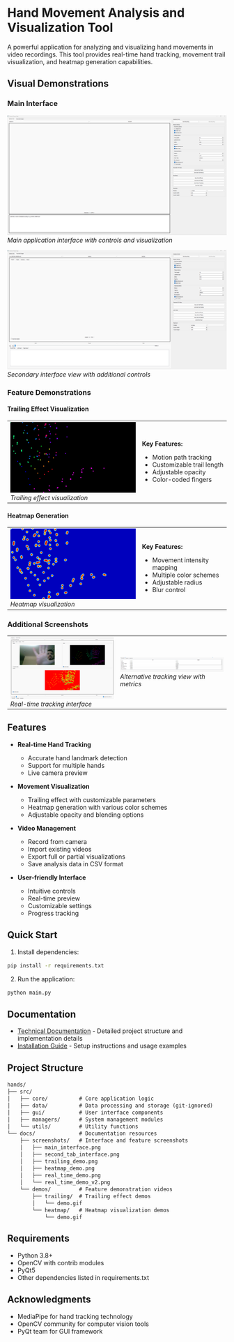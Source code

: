 # Hand Movement Analysis and Visualization Tool

A powerful application for analyzing and visualizing hand movements in video recordings. This tool provides real-time hand tracking, movement trail visualization, and heatmap generation capabilities.

## Visual Demonstrations

### Main Interface
![Main Application Interface](docs/screenshots/main_interface.png)
*Main application interface with controls and visualization*

![Second Interface Tab](docs/screenshots/second_tab_interface.png)
*Secondary interface view with additional controls*

### Feature Demonstrations

#### Trailing Effect Visualization
<table>
<tr>
<td width="60%">
<img src="docs/demos/trailing/demo.gif" alt="Trailing Effect Demo">
<br><em>Trailing effect visualization</em>
</td>
<td width="40%">

**Key Features:**
- Motion path tracking
- Customizable trail length
- Adjustable opacity
- Color-coded fingers
</td>
</tr>
</table>

#### Heatmap Generation
<table>
<tr>
<td width="60%">
<img src="docs/demos/heatmap/demo.gif" alt="Heatmap Demo">
<br><em>Heatmap visualization</em>
</td>
<td width="40%">

**Key Features:**
- Movement intensity mapping
- Multiple color schemes
- Adjustable radius
- Blur control
</td>
</tr>
</table>

### Additional Screenshots

<table>
<tr>
<td width="50%">
<img src="docs/screenshots/real_time_demo.png" alt="Real-time Analysis View">
<br><em>Real-time tracking interface</em>
</td>
<td width="50%">
<img src="docs/screenshots/real_time_demo_v2.png" alt="Alternative Analysis View">
<br><em>Alternative tracking view with metrics</em>
</td>
</tr>
</table>

## Features

- **Real-time Hand Tracking**
  - Accurate hand landmark detection
  - Support for multiple hands
  - Live camera preview

- **Movement Visualization**
  - Trailing effect with customizable parameters
  - Heatmap generation with various color schemes
  - Adjustable opacity and blending options

- **Video Management**
  - Record from camera
  - Import existing videos
  - Export full or partial visualizations
  - Save analysis data in CSV format

- **User-friendly Interface**
  - Intuitive controls
  - Real-time preview
  - Customizable settings
  - Progress tracking

## Quick Start

1. Install dependencies:
```bash
pip install -r requirements.txt
```

2. Run the application:
```bash
python main.py
```

## Documentation

- [Technical Documentation](TECHNICAL.md) - Detailed project structure and implementation details
- [Installation Guide](INSTALL.md) - Setup instructions and usage examples

## Project Structure

```
hands/
├── src/
│   ├── core/          # Core application logic
│   ├── data/          # Data processing and storage (git-ignored)
│   ├── gui/           # User interface components
│   ├── managers/      # System management modules
│   └── utils/         # Utility functions
└── docs/              # Documentation resources
    ├── screenshots/   # Interface and feature screenshots
    │   ├── main_interface.png
    │   ├── second_tab_interface.png
    │   ├── trailing_demo.png
    │   ├── heatmap_demo.png
    │   ├── real_time_demo.png
    │   └── real_time_demo_v2.png
    └── demos/         # Feature demonstration videos
        ├── trailing/  # Trailing effect demos
        │   └── demo.gif
        └── heatmap/   # Heatmap visualization demos
            └── demo.gif
```

## Requirements

- Python 3.8+
- OpenCV with contrib modules
- PyQt5
- Other dependencies listed in requirements.txt

## Acknowledgments

- MediaPipe for hand tracking technology
- OpenCV community for computer vision tools
- PyQt team for GUI framework
